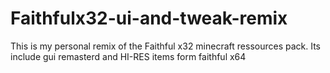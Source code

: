 # Faithfulx32-ui-and-tweak-remix
This is my personal remix of the Faithful x32 minecraft ressources pack. Its include gui remasterd and HI-RES items form faithful x64
